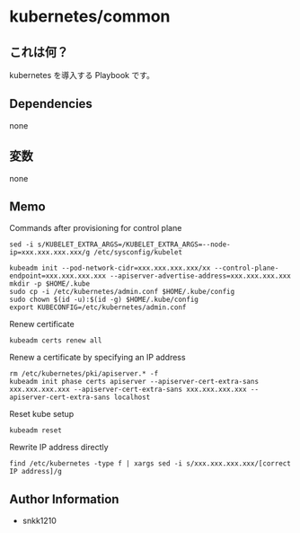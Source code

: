 kubernetes/common
=========

## これは何？

kubernetes を導入する Playbook です。

## Dependencies

none

## 変数

none

## Memo

Commands after provisioning for control plane
```
sed -i s/KUBELET_EXTRA_ARGS=/KUBELET_EXTRA_ARGS=--node-ip=xxx.xxx.xxx.xxx/g /etc/sysconfig/kubelet

kubeadm init --pod-network-cidr=xxx.xxx.xxx.xxx/xx --control-plane-endpoint=xxx.xxx.xxx.xxx --apiserver-advertise-address=xxx.xxx.xxx.xxx
mkdir -p $HOME/.kube
sudo cp -i /etc/kubernetes/admin.conf $HOME/.kube/config
sudo chown $(id -u):$(id -g) $HOME/.kube/config
export KUBECONFIG=/etc/kubernetes/admin.conf
```

Renew certificate
```
kubeadm certs renew all
```

Renew a certificate by specifying an IP address
```
rm /etc/kubernetes/pki/apiserver.* -f
kubeadm init phase certs apiserver --apiserver-cert-extra-sans xxx.xxx.xxx.xxx --apiserver-cert-extra-sans xxx.xxx.xxx.xxx --apiserver-cert-extra-sans localhost
```

Reset kube setup
```
kubeadm reset
```

Rewrite IP address directly
```
find /etc/kubernetes -type f | xargs sed -i s/xxx.xxx.xxx.xxx/[correct IP address]/g
```

Author Information
------------------

- snkk1210